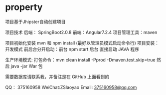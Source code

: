 # property

项目基于Jhipster自动创建项目

项目技术
后端： SpringBoot2.0.8
前端：Angular7.2.4
项目管理工具：maven

项目初始化安装 mvn 和 npm install (最好以管理员模式启动命令行)
项目安装：开发模式 前后台分开启动：前台 npm start 后台 直接启动 JAVA 程序

生产环境模式: 打包命令：mvn clean install -Pprod -Dmaven.test.skip=true
然后 java -jar War 包


需要数据库请联系我，并备注是在 GitHub 上面看到的


QQ： 375160958
WeiChat:ZSlaoyao
Email: 375160958@qq.com
